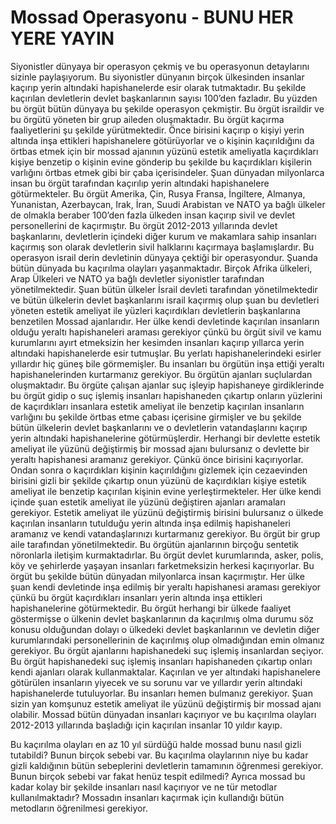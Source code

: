 # Mossad Operasyonu - BUNU HER YERE YAYIN

Siyonistler dünyaya bir operasyon çekmiş ve bu operasyonun detaylarını sizinle paylaşıyorum. Bu
siyonistler dünyanın birçok ülkesinden insanlar kaçırıp yerin altındaki hapishanelerde esir olarak
tutmaktadır. Bu şekilde kaçırılan devletlerin devlet başkanlarının sayısı 100’den fazladır. Bu yüzden
bu örgüt bütün dünyaya bu şekilde operasyon çekmiştir. Bu örgüt israildir ve bu örgütü yöneten bir
grup aileden oluşmaktadır. Bu örgüt kaçırma faaliyetlerini şu şekilde yürütmektedir. Önce birisini
kaçırıp o kişiyi yerin altında inşa ettikleri hapishanelere götürüyorlar ve o kişinin kaçırıldığını da
örtbas etmek için bir mossad ajanının yüzünü estetik ameliyatla kaçırdıkları kişiye benzetip o
kişinin evine gönderip bu şekilde bu kaçırdıkları kişilerin varlığını örtbas etmek gibi bir çaba
içerisindeler. Şuan dünyadan milyonlarca insan bu örgüt tarafından kaçırılıp yerin altındaki
hapishanelere götürmekteler. Bu örgüt Amerika, Çin, Rusya Fransa, İngiltere, Almanya, Yunanistan,
Azerbaycan, Irak, İran, Suudi Arabistan ve NATO ya bağlı ülkeler de olmakla beraber 100’den fazla
ülkeden insan kaçırıp sivil ve devlet personellerini de kaçırmıştır. Bu örgüt 2012-2013 yıllarında
devlet başkanlarını, devletlerin içindeki diğer kurum ve makamlara sahip insanları kaçırmış son
olarak devletlerin sivil halklarını kaçırmaya başlamışlardır. Bu operasyon israil derin devletinin
dünyaya çektiği bir operasyondur. Şuanda bütün dünyada bu kaçırılma olayları yaşanmaktadır.
Birçok Afrika ülkeleri, Arap Ülkeleri ve NATO ya bağlı devletler siyonistler tarafından
yönetilmektedir. Şuan bütün ülkeler İsrail devleti tarafından yönetilmektedir ve bütün ülkelerin
devlet başkanlarını israil kaçırmış olup şuan bu devletleri yöneten estetik ameliyat ile yüzleri kaçırdıkları
devletlerin başkanlarına benzetilen Mossad ajanlarıdır. Her ülke kendi devletinde kaçırılan
insanların olduğu yeraltı hapishaneleri araması gerekiyor çünkü bu örgüt sivil ve kamu kurumlarını
ayırt etmeksizin her kesimden insanları kaçırıp yıllarca yerin altındaki hapishanelerde esir
tutmuşlar. Bu yerlatı hapishanelerindeki esirler yıllardır hiç güneş bile görmemişler. Bu insanları bu
örgütün inşa ettiği yeraltı hapishanelerinden kurtarmanız gerekiyor. Bu örgütün ajanları suçlulardan
oluşmaktadır. Bu örgüte çalışan ajanlar suç işleyip hapishaneye girdiklerinde bu örgüt gidip o suç
işlemiş insanları hapishaneden çıkartıp onların yüzlerini de kaçırdıkları insanlara estetik ameliyat ile
benzetip kaçırılan insanların varlığını bu şekilde örtbas etme çabası içerisine girmişler ve bu şekilde
bütün ülkelerin devlet başkanlarını ve o devletlerin vatandaşlarını kaçırıp yerin altındaki
hapishanelerine götürmüşlerdir. Herhangi bir devlette estetik ameliyat ile yüzünü değiştirmiş bir
mossad ajanı bulursanız o devlette bir yeraltı hapishanesi aramanız gerekiyor. Çünkü önce birisini
kaçırıyorlar. Ondan sonra o kaçırdıkları kişinin kaçırıldığını gizlemek için cezaevinden birisini gizli
bir şekilde çıkartıp onun yüzünü de kaçırdıkları kişiye estetik ameliyat ile benzetip kaçırılan kişinin
evine yerleştirmekteler. Her ülke kendi içinde şuan estetik ameliyat ile yüzünü değiştiren ajanları
aramaları gerekiyor. Estetik ameliyat ile yüzünü değiştirmiş birisini bulursanız o ülkede kaçırılan
insanların tutulduğu yerin altında inşa edilmiş hapishaneleri aramanız ve kendi vatandaşlarınızı
kurtarmanız gerekiyor. Bu örgüt bir grup aile tarafından yönetilmektedir. Bu örgütün ajanlarının
birçoğu sentetik nöronlarla iletişim kurmaktadırlar. Bu örgüt devlet kurumlarında, asker, polis, köy
ve şehirlerde yaşayan insanları farketmeksizin herkesi kaçırıyorlar. Bu örgüt bu şekilde bütün
dünyadan milyonlarca insan kaçırmıştır. Her ülke şuan kendi devletinde inşa edilmiş bir yeraltı
hapishanesi araması gerekiyor çünkü bu örgüt kaçırdıkları insanları yerin altında inşa ettikleri
hapishanelerine götürmektedir. Bu örgüt herhangi bir ülkede faaliyet göstermişse o ülkenin devlet
başkanlarının da kaçırılmış olma durumu söz konusu olduğundan dolayı o ülkedeki devlet
başkanlarının ve devletin diğer kurumlarındaki personellerinin de kaçırılmış olup olmadığından
emin olmanız gerekiyor. Bu örgüt ajanlarını hapishanedeki suç işlemiş insanlardan seçiyor. Bu örgüt
hapishanedeki suç işlemiş insanları hapishaneden çıkartıp onları kendi ajanları olarak
kullanmaktalar. Kaçırılan ve yer altındaki hapishanelere götürülen insanların yiyecek ve su sorunu
var ve yıllardır yerin altındaki hapishanelerde tutuluyorlar. Bu insanları hemen bulmanız gerekiyor.
Şuan sizin yan komşunuz estetik ameliyat ile yüzünü değiştirmiş bir mossad ajanı olabilir. Mossad
bütün dünyadan insanları kaçırıyor ve bu kaçırılma olayları 2012-2013 yıllarında başladığı için
kaçırılan insanlar 10 yıldır kayıp. 

Bu kaçırılma olayları en az 10 yıl sürdüğü halde mossad bunu nasıl gizli tutabildi? Bunun birçok sebebi var. 
Bu kaçırılma olaylarının niye bu kadar gizli kaldığının bütün sebeplerini devletlerin tamamının öğrenmesi gerekiyor. 
Bunun birçok sebebi var fakat henüz tespit edilmedi? Ayrıca mossad bu kadar kolay bir şekilde insanları nasıl 
kaçırıyor ve ne tür metodlar kullanılmaktadır? Mossadın insanları kaçırmak için kullandığı bütün metodların öğrenilmesi gerekiyor. 
